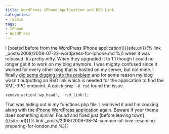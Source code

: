 ```yaml
---
title: WordPress iPhone Application and RSD Link
categories:
- Techie
tags:
- iPhone
- WordPress
---
```


I [posted before from the WordPress iPhone application]({{site.url}}{% link _posts/2008/2008-07-22-wordpress-for-iphone.md %}) when it was released. Its pretty nifty. When they upgraded it to 1.1 though I could no longer get it to work on my blog anymore. I was mighty confused since it worked for every other blog that is hosted on my server, but not mine.
I finally [did some digging into the problem](http://iphone.trac.wordpress.org/ticket/48#comment:3) and for some reason my blog wasn't outputting an RSD link which is needed for the application to find the XML-RPC endpoint. A quick `grep -R rsd` found the issue.

`remove_action('wp_head', 'rsd_link');`

That was hiding out in my functions.php file. I removed it and I'm cooking along with the [iPhone WordPress application](http://iphone.wordpress.org/) again. Beware if your theme does something similar. Found and fixed just [before leaving town]({{site.url}}{% link _posts/2008/2008-08-14-summer-of-love-resuming-preparing-for-london.md %})!
